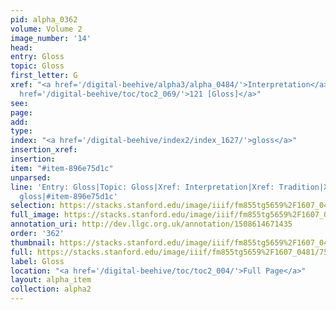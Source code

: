 ```yaml
---
pid: alpha_0362
volume: Volume 2
image_number: '14'
head: 
entry: Gloss
topic: Gloss
first_letter: G
xref: "<a href='/digital-beehive/alpha3/alpha_0484/'>Interpretation</a>|<a href='/digital-beehive/alpha5/alpha_0963/'>Tradition</a>|<a
  href='/digital-beehive/toc/toc2_069/'>121 [Gloss]</a>"
see: 
page: 
add: 
type: 
index: "<a href='/digital-beehive/index2/index_1627/'>gloss</a>"
insertion_xref: 
insertion: 
item: "#item-896e75d1c"
unparsed: 
line: 'Entry: Gloss|Topic: Gloss|Xref: Interpretation|Xref: Tradition|Xref: 121 [Gloss]|Index:
  gloss|#item-896e75d1c'
selection: https://stacks.stanford.edu/image/iiif/fm855tg5659%2F1607_0481/759,3073,2989,526/full/0/default.jpg
full_image: https://stacks.stanford.edu/image/iiif/fm855tg5659%2F1607_0481/full/full/0/default.jpg
annotation_uri: http://dev.llgc.org.uk/annotation/1508614671435
order: '362'
thumbnail: https://stacks.stanford.edu/image/iiif/fm855tg5659%2F1607_0481/759,3073,600,180/250,/0/default.jpg
full: https://stacks.stanford.edu/image/iiif/fm855tg5659%2F1607_0481/759,3073,2989,526/full/0/default.jpg
label: Gloss
location: "<a href='/digital-beehive/toc/toc2_004/'>Full Page</a>"
layout: alpha_item
collection: alpha2
---
```

